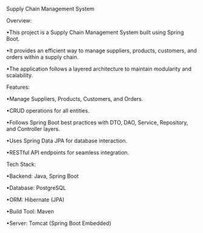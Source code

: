 Supply Chain Management System

Overview:

•This project is a Supply Chain Management System built using Spring Boot. 

•It provides an efficient way to manage suppliers, products, customers, and orders within a supply chain. 

•The application follows a layered architecture to maintain modularity and scalability.

Features:

•Manage Suppliers, Products, Customers, and Orders.

•CRUD operations for all entities.

•Follows Spring Boot best practices with DTO, DAO, Service, Repository, and Controller layers.

•Uses Spring Data JPA for database interaction.

•RESTful API endpoints for seamless integration.

Tech Stack:

•Backend: Java, Spring Boot

•Database: PostgreSQL

•ORM: Hibernate (JPA)

•Build Tool: Maven

•Server: Tomcat (Spring Boot Embedded)

